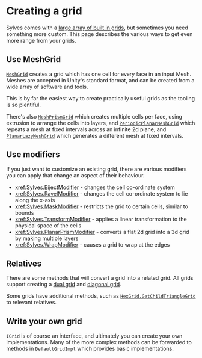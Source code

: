 # Creating a grid

Sylves comes with a [large array of built in grids](grids/index.md), but sometimes you need something more custom. This page describes the various ways to get even more range from your grids.

## Use MeshGrid

[`MeshGrid`](xref:Sylves.MeshGrid) creates a grid which has one cell for every face in an input Mesh. Meshes are accepted in Unity's standard format, and can be created from a wide array of software and tools.

This is by far the easiest way to create practically useful grids as the tooling is so plentiful.

There's also [`MeshPrismGrid`](xref:Sylves.MeshPrismGrid) which creates multiple cells per face, using extrusion to arrange the cells into layers, and [`PeriodicPlanarMeshGrid`](xref:Sylves.PeriodicPlanarMeshGrid) which repeats a mesh at fixed intervals across an infinite 2d plane, and [`PlanarLazyMeshGrid`](xref:Sylves.PlanarLazyMeshGrid) which generates a different mesh at fixed intervals.

## Use modifiers

If you just want to customize an existing grid, there are various modifiers you can apply that change an aspect of their behaviour.

* <xref:Sylves.BijectModifier> - changes the cell co-ordinate system
* <xref:Sylves.RavelModifier> - changes the cell co-ordinate system to lie along the x-axis
* <xref:Sylves.MaskModifier> - restricts the grid to certain cells, similar to bounds
* <xref:Sylves.TransformModifier> - applies a linear transformation to the physical space of the cells
* <xref:Sylves.PlanarPrismModifier> - converts a flat 2d grid into a 3d grid by making multiple layers
* <xref:Sylves.WrapModifier> - causes a grid to wrap at the edges

## Relatives

There are some methods that will convert a grid into a related grid. All grids support creating a [dual grid](concepts/dual.md) and [diagonal grid](concepts/diagonal.md).

Some grids have additional methods, such as [`HexGrid.GetChildTriangleGrid`](xref:Sylves.HexGrid.GetChildTriangleGrid) to relevant relatives.

## Write your own grid

`IGrid` is of course an interface, and ultimately you can create your own implementations. Many of the more complex methods can be forwarded to methods in `DefaultGridImpl` which provides basic implementations.